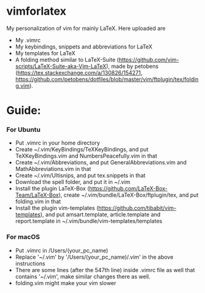 # vimforlatex
My personalization of vim for mainly LaTeX.
Here uploaded are
- My .vimrc
- My keybindings, snippets and abbreviations for LaTeX
- My templates for LaTeX
- A folding method similar to  LaTeX-Suite (https://github.com/vim-scripts/LaTeX-Suite-aka-Vim-LaTeX), made by petobens (https://tex.stackexchange.com/a/130826/154271, https://github.com/petobens/dotfiles/blob/master/vim/ftplugin/tex/folding.vim).

# Guide:

### For Ubuntu

- Put .vimrc in your home directory
- Create ~/.vim/KeyBindings/TeXKeyBindings, and put TeXKeyBindings.vim and NumbersPeacefully.vim in that
- Create ~/.vim/Abbreviations, and put GeneralAbbreviations.vim and MathAbbreviations.vim in that
- Create ~/.vim/Ultisnips, and put tex.snippets in that
- Download the spell folder, and put it in ~/.vim
- Install the plugin LaTeX-Box (https://github.com/LaTeX-Box-Team/LaTeX-Box), create ~/.vim/bundle/LaTeX-Box/ftplugin/tex, and put folding.vim in that
- Install the plugin vim-templates (https://github.com/tibabit/vim-templates), and put amsart.template, article.template and report.template in ~/.vim/bundle/vim-templates/templates

### For macOS
- Put .vimrc in /Users/(your_pc_name)
- Replace '~/.vim' by '/Users/(your_pc_name)/.vim' in the above instructions
- There are some lines (after the 547th line) inside .vimrc file as well that contains '~/.vim', make similar changes there as well.
- folding.vim might make your vim slower
